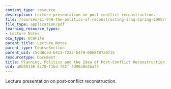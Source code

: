 ```yaml
---
content_type: resource
description: Lecture presentation on post-conflict reconstruction.
file: /courses/11-948-the-politics-of-reconstructing-iraq-spring-2005/a0b551368c70f1bdf62f3d90a0e2baf2_lect2.pdf
file_type: application/pdf
learning_resource_types:
- Lecture Notes
ocw_type: OCWFile
parent_title: Lecture Notes
parent_type: CourseSection
parent_uid: c5dd8cad-b411-f222-b479-0068f87a0f35
resourcetype: Document
title: Planning, Politics and the Idea of Post-Conflict Reconstruction
uid: a0b55136-8c70-f1bd-f62f-3d90a0e2baf2
---
```

Lecture presentation on post-conflict reconstruction.

